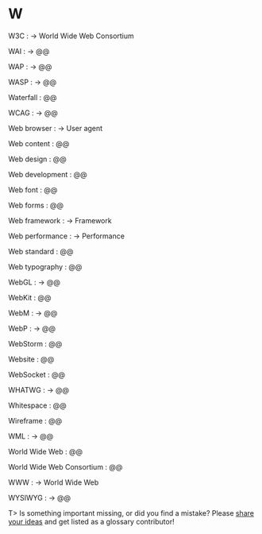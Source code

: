 # W

W3C
: → World Wide Web Consortium

WAI
: → @@

WAP
: → @@

WASP
: → @@

Waterfall
: @@

WCAG
: → @@

Web browser
: → User agent

Web content
: @@

Web design
: @@

Web development
: @@

Web font
: @@

Web forms
: @@

Web framework
: → Framework

Web performance
: → Performance

Web standard
: @@

Web typography
: @@

WebGL
: → @@

WebKit
: @@

WebM
: → @@

WebP
: → @@

WebStorm
: @@

Website
: @@

WebSocket
: @@

WHATWG
: → @@

Whitespace
: @@

Wireframe
: @@

WML
: → @@

World Wide Web
: @@

World Wide Web Consortium
: @@

WWW
: → World Wide Web

WYSIWYG
: → @@

T> Is something important missing, or did you find a mistake? Please [share your ideas](https://github.com/j9t/web-development-glossary/blob/master/manuscript/w.md) and get listed as a glossary contributor!